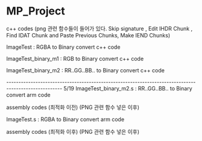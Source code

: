 # MP_Project

c++ codes (png 관련 함수들이 들어가 있다. Skip signature , Edit IHDR Chunk , Find IDAT Chunk and Paste Previous Chunks, Make IEND Chunks)

ImageTest : RGBA to Binary convert c++ code

ImageTest_binary_m1 : RGB to Binary convert c++ code

ImageTest_binary_m2 : RR..GG..BB.. to Binary convert c++ code


----------------------------------------------------------------------------------------------------- 5/19
ImageTest_binary_m2.s : RR..GG..BB.. to Binary convert arm code 

assembly codes (최적화 이전) (PNG 관련 함수 넣은 이후)

ImageTest.s : RGBA to Binary convert arm code


assembly codes (최적화 이후) (PNG 관련 함수 넣은 이후)



